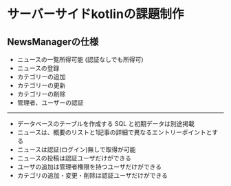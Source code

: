 #  サーバーサイドkotlinの課題制作  

## NewsManagerの仕様
* ニュースの一覧所得可能 (認証なしでも所得可)
* ニュースの登録 
* カテゴリーの追加 
* カテゴリーの更新 
* カテゴリーの削除 
* 管理者、ユーザーの認証 

-----------------------------------------------------------
* データベースのテーブルを作成する SQL と初期データは別途掲載  
* ニュースは、概要のリストと1記事の詳細で異なるエントリーポイントとする  
* ニュースは認証(ログイン)無しで取得が可能  
* ニュースの投稿は認証ユーザだけができる  
* ユーザの追加は管理者権限を持つユーザだけができる  
* カテゴリの追加・変更・削除は認証ユーザだけができる  




